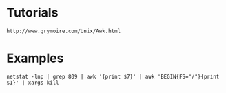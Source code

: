 # Tutorials
    http://www.grymoire.com/Unix/Awk.html

# Examples
    netstat -lnp | grep 809 | awk '{print $7}' | awk 'BEGIN{FS="/"}{print $1}' | xargs kill
